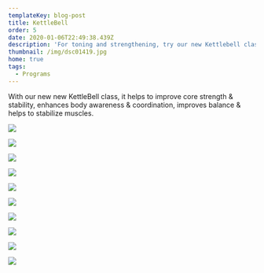 ```yaml
---
templateKey: blog-post
title: KettleBell
order: 5
date: 2020-01-06T22:49:38.439Z
description: 'For toning and strengthening, try our new Kettlebell class! '
thumbnail: /img/dsc01419.jpg
home: true
tags:
  - Programs
---
```

With our new new KettleBell class, it helps to improve core strength & stability, enhances body awareness & coordination, improves balance & helps to stabilize muscles.

![](/img/dsc00634.jpg)

![](/img/dsc04047.jpg)

![](/img/dsc04886.jpg)

![](/img/dsc03988.jpg)

![](/img/dsc00524.jpg)

![](/img/dsc03938.jpg)

![](/img/dsc04081.jpg)

![](/img/dsc04938.jpg)

![](/img/dsc01451.jpg)

![](/img/dsc04010.jpg)
